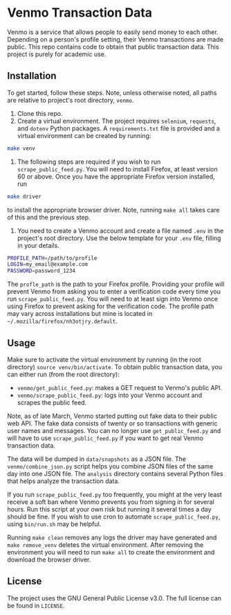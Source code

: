 # Venmo Transaction Data

Venmo is a service that allows people to easily send money to each other. Depending on a person's profile setting, their Venmo transactions are made public. This repo contains code to obtain that public transaction data. This project is purely for academic use.

## Installation

To get started, follow these steps. Note, unless otherwise noted, all paths are relative to project's root directory, `venmo`.

1. Clone this repo.
1. Create a virtual environment. The project requires `selenium`, `requests`, and `dotenv` Python packages. A `requirements.txt` file is provided and a virtual environment can be created by running:
```bash
make venv
```
1. The following steps are required if you wish to run `scrape_public_feed.py`. You will need to install Firefox, at least version 60 or above. Once you have the appropriate Firefox version installed, run
```bash
make driver
```
to install the appropriate browser driver. Note, running `make all` takes care of this and the previous step.
1. You need to create a Venmo account and create a file named `.env` in the project's root directory. Use the below template for your `.env` file, filling in your details.
```bash
PROFILE_PATH=/path/to/profile
LOGIN=my_email@example.com
PASSWORD=password_1234
```
The `profle_path` is the path to your Firefox profile. Providing your profile will prevent Venmo from asking you to enter a verification code every time you run `scrape_public_feed.py`. You will need to at least sign into Venmo once using Firefox to prevent asking for the verification code. The profile path may vary across installations but mine is located in `~/.mozilla/firefox/nh3otjry.default`. 

## Usage

Make sure to activate the virtual environment by running (in the root directory) `source venv/bin/activate`. To obtain public transaction data,  you can either run (from the root directory):
* `venmo/get_public_feed.py`: makes a GET request to Venmo's public API.
* `venmo/scrape_public_feed.py`: logs into your Venmo account and scrapes the public feed.

Note, as of late March, Venmo started putting out fake data to their public web API. The fake data consists of twenty or so transactions with generic user names and messages. You can no longer use `get_public_feed.py` and will have to use `scrape_public_feed.py` if you want to get real Venmo transaction data.

The data will be dumped in `data/snapshots` as a JSON file. The `venmo/combine_json.py` script helps you combine JSON files of the same day into one JSON file. The `analysis` directory contains several Python files that helps analyze the transaction data.

If you run `scrape_public_feed.py` too frequently, you might at the very least receive a soft ban where Venmo prevents you from signing in for several hours. Run this script at your own risk but running it several times a day should be fine. If you wish to use cron to automate `scrape_public_feed.py`, using `bin/run.sh` may be helpful.

Running `make clean` removes any logs the driver may have generated and `make remove_venv` deletes the virtual environment. After removing the environment you will need to run `make all` to create the environment and download the browser driver.

## License

The project uses the GNU General Public License v3.0. The full license can be found in `LICENSE`.
